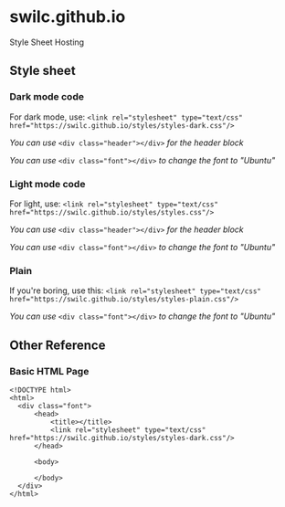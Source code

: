 # swilc.github.io
Style Sheet Hosting

## Style sheet
### Dark mode code
  For dark mode, use:
  `<link rel="stylesheet" type="text/css" href="https://swilc.github.io/styles/styles-dark.css"/>`
  
   _You can use_ 
   `<div class="header"></div>` 
   _for the header block_
   
   _You can use_ 
   `<div class="font"></div>` 
   _to change the font to "Ubuntu"_
   
### Light mode code
  For light, use:
  `<link rel="stylesheet" type="text/css" href="https://swilc.github.io/styles/styles.css"/>`
  
  _You can use_ 
  `<div class="header"></div>` 
  _for the header block_
  
  _You can use_ 
  `<div class="font"></div>` 
  _to change the font to "Ubuntu"_

### Plain
  If you're boring, use this:
  `<link rel="stylesheet" type="text/css" href="https://swilc.github.io/styles/styles-plain.css"/>`
  
  _You can use_ 
  `<div class="font"></div>` 
  _to change the font to "Ubuntu"_
  
## Other Reference
### Basic HTML Page
  ```
<!DOCTYPE html>
<html>
    <div class="font">
        <head>
            <title></title>
            <link rel="stylesheet" type="text/css" href="https://swilc.github.io/styles/styles-dark.css"/>
        </head>

        <body>
            
        </body>
    </div>
</html>
```
